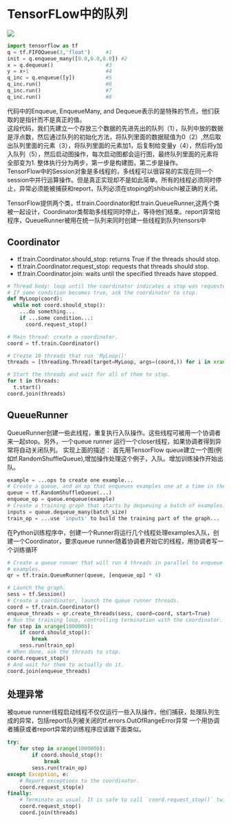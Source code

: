 # TensorFLow中的队列
![](http://img0.ph.126.net/0Z9_-AiPBjpxBQ4dmOTC4A==/6631842921399089997.gif)
```Python
import tensorflow as tf
q = tf.FIFOQueue(3,'float')     #1
init = q.enqueue_many([0.0,0.0,0.0]) #2
x = q.dequeue()                 #3
y = x+1                         #4
q_inc = q.enqueue([y])          #5
q_inc.run()                     #6
q_inc.run()                     #7
q_inc.run()                     #8

```
代码中的Enqueue, EnqueueMany, and Dequeue表示的是特殊的节点，他们获取的是指针而不是真正的值。  
这段代码，我们先建立一个存放三个数据的先进先出的队列（1），队列中放的数据是浮点数，然后通过队列的初始化方法，将队列里面的数据赋值为0（2）,然后取出队列里面的元素（3），将队列里面的元素加1，后复制给变量y（4），然后将y加入队列（5），然后启动图操作，每次启动图都会运行图，最终队列里面的元素将全部变为1.
整体执行分为两步，第一步是构建图，第二步是操作。  
TensorFlow中的Session对象是多线程的，多线程可以很容易的实现在同一个session中并行运算操作。但是真正实现却不是如此简单。所有的线程必须同时停止，异常必须能被捕获和report，队列必须在stoping的shibuichi被正确的关闭。

TensorFlow提供两个类，tf.train.Coordinator和tf.train.QueueRunner,这两个类被一起设计，Coordinator类帮助多线程同时停止，等待他们结束。report异常给程序，QueueRunner被用在统一队列来同时创建一些线程到队列tensors中  
## Coordinator
- tf.train.Coordinator.should_stop: returns True if the threads should stop.
- tf.train.Coordinator.request_stop: requests that threads should stop.
- tf.train.Coordinator.join: waits until the specified threads have stopped.
```Python
# Thread body: loop until the coordinator indicates a stop was requested.
# If some condition becomes true, ask the coordinator to stop.
def MyLoop(coord):
  while not coord.should_stop():
    ...do something...
    if ...some condition...:
      coord.request_stop()

# Main thread: create a coordinator.
coord = tf.train.Coordinator()

# Create 10 threads that run 'MyLoop()'
threads = [threading.Thread(target=MyLoop, args=(coord,)) for i in xrange(10)]

# Start the threads and wait for all of them to stop.
for t in threads:
  t.start()
coord.join(threads)
```
## QueueRunner

QueueRunner创建一些此线程，重复执行入队操作。这些线程可被用一个协调者来一起stop。另外，一个queue runner 运行一个closer线程，如果协调者得到异常将自动关闭队列。
实现上面的描述：
首先用TensorFlow queue建立一个图(例如tf.RandomShuffleQueue),增加操作处理这个例子，入队。增加训练操作开始出队。
```Python
example = ...ops to create one example...
# Create a queue, and an op that enqueues examples one at a time in the queue.
queue = tf.RandomShuffleQueue(...)
enqueue_op = queue.enqueue(example)
# Create a training graph that starts by dequeuing a batch of examples.
inputs = queue.dequeue_many(batch_size)
train_op = ...use 'inputs' to build the training part of the graph...
```
在Python训练程序中，创建一个Runner将运行几个线程处理examples入队，创建一个Coordinator，要求queue runner随着协调者开始它的线程，用协调者写一个训练循环
```Python
# Create a queue runner that will run 4 threads in parallel to enqueue
# examples.
qr = tf.train.QueueRunner(queue, [enqueue_op] * 4)

# Launch the graph.
sess = tf.Session()
# Create a coordinator, launch the queue runner threads.
coord = tf.train.Coordinator()
enqueue_threads = qr.create_threads(sess, coord=coord, start=True)
# Run the training loop, controlling termination with the coordinator.
for step in xrange(1000000):
    if coord.should_stop():
        break
    sess.run(train_op)
# When done, ask the threads to stop.
coord.request_stop()
# And wait for them to actually do it.
coord.join(enqueue_threads)

```
## 处理异常
被queue runner线程启动线程不仅仅运行一些入队操作，他们捕获，处理队列生成的异常，包括report队列被关闭的tf.errors.OutOfRangeError异常
一个用协调者捕获或者report异常的训练程序应该跟下面类似。
```Python
try:
    for step in xrange(1000000):
        if coord.should_stop():
            break
        sess.run(train_op)
except Exception, e:
    # Report exceptions to the coordinator.
    coord.request_stop(e)
finally:
    # Terminate as usual. It is safe to call `coord.request_stop()` twice.
    coord.request_stop()
    coord.join(threads)
```
